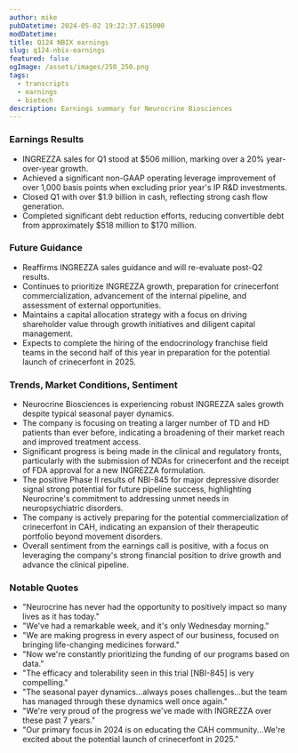 ```yaml
---
author: mike
pubDatetime: 2024-05-02 19:22:37.615000
modDatetime: 
title: Q124 NBIX earnings
slug: q124-nbix-earnings
featured: false
ogImage: /assets/images/250_250.png
tags:
  - transcripts
  - earnings
  - biotech
description: Earnings summary for Neurocrine Biosciences
---
```

### Earnings Results
- INGREZZA sales for Q1 stood at $506 million, marking over a 20% year-over-year growth.
- Achieved a significant non-GAAP operating leverage improvement of over 1,000 basis points when excluding prior year's IP R&D investments.
- Closed Q1 with over $1.9 billion in cash, reflecting strong cash flow generation.
- Completed significant debt reduction efforts, reducing convertible debt from approximately $518 million to $170 million.

### Future Guidance
- Reaffirms INGREZZA sales guidance and will re-evaluate post-Q2 results.
- Continues to prioritize INGREZZA growth, preparation for crinecerfont commercialization, advancement of the internal pipeline, and assessment of external opportunities.
- Maintains a capital allocation strategy with a focus on driving shareholder value through growth initiatives and diligent capital management.
- Expects to complete the hiring of the endocrinology franchise field teams in the second half of this year in preparation for the potential launch of crinecerfont in 2025.

### Trends, Market Conditions, Sentiment
- Neurocrine Biosciences is experiencing robust INGREZZA sales growth despite typical seasonal payer dynamics.
- The company is focusing on treating a larger number of TD and HD patients than ever before, indicating a broadening of their market reach and improved treatment access.
- Significant progress is being made in the clinical and regulatory fronts, particularly with the submission of NDAs for crinecerfont and the receipt of FDA approval for a new INGREZZA formulation.
- The positive Phase II results of NBI-845 for major depressive disorder signal strong potential for future pipeline success, highlighting Neurocrine's commitment to addressing unmet needs in neuropsychiatric disorders.
- The company is actively preparing for the potential commercialization of crinecerfont in CAH, indicating an expansion of their therapeutic portfolio beyond movement disorders.
- Overall sentiment from the earnings call is positive, with a focus on leveraging the company's strong financial position to drive growth and advance the clinical pipeline.

### Notable Quotes
- "Neurocrine has never had the opportunity to positively impact so many lives as it has today."
- "We've had a remarkable week, and it's only Wednesday morning."
- "We are making progress in every aspect of our business, focused on bringing life-changing medicines forward."
- "Now we're constantly prioritizing the funding of our programs based on data."
- "The efficacy and tolerability seen in this trial [NBI-845] is very compelling."
- "The seasonal payer dynamics...always poses challenges...but the team has managed through these dynamics well once again."
- "We're very proud of the progress we've made with INGREZZA over these past 7 years."
- "Our primary focus in 2024 is on educating the CAH community...We're excited about the potential launch of crinecerfont in 2025."

